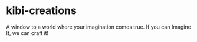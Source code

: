 # kibi-creations
A window to a world where your imagination comes true. If you can Imagine It, we can craft it! 
